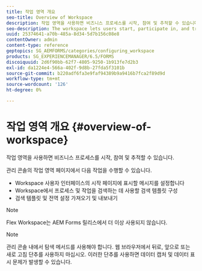 ```yaml
---
title: 작업 영역 개요
seo-title: Overview of Workspace
description: 작업 영역을 사용하면 비즈니스 프로세스를 시작, 참여 및 추적할 수 있습니다. 작업 영역에 대해 자세히 알아보겠습니다.
seo-description: The workspace lets users start, participate in, and track business processes. Let us learn more about the workspace.
uuid: 25374641-a70b-485a-8d34-5d7b156c08e8
contentOwner: admin
content-type: reference
geptopics: SG_AEMFORMS/categories/configuring_workspace
products: SG_EXPERIENCEMANAGER/6.5/FORMS
discoiquuid: 2d6f90bb-62f7-4805-9250-1b913fe7d2b3
exl-id: da1224e4-566a-402f-9d8b-27fda5f3101b
source-git-commit: b220adf6fa3e9faf94389b9a9416b7fca2f89d9d
workflow-type: tm+mt
source-wordcount: '126'
ht-degree: 0%

---
```


# 작업 영역 개요 {#overview-of-workspace}

작업 영역을 사용하면 비즈니스 프로세스를 시작, 참여 및 추적할 수 있습니다.

관리 콘솔의 작업 영역 페이지에서 다음 작업을 수행할 수 있습니다.

* Workspace 사용자 인터페이스의 시작 페이지에 표시할 메시지를 설정합니다
* Workspace에서 프로세스 및 작업을 검색하는 데 사용할 검색 템플릿 구성
* 검색 템플릿 및 전역 설정 가져오기 및 내보내기

>[!NOTE]
>
>Flex Workspace는 AEM Forms 릴리스에서 더 이상 사용되지 않습니다.

>[!NOTE]
>
>관리 콘솔 내에서 탐색 메서드를 사용해야 합니다. 웹 브라우저에서 뒤로, 앞으로 또는 새로 고침 단추를 사용하지 마십시오. 이러한 단추를 사용하면 데이터 캡처 및 데이터 표시 문제가 발생할 수 있습니다.
